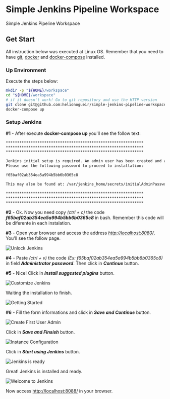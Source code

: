 # Simple Jenkins Pipeline Workspace
Simple Jenkins Pipeline Workspace

## Get Start
All instruction below was executed at Linux OS. Remember that you need to have [git](https://git-scm.com/downloads), [docker](https://docs.docker.com/install/#supported-platforms) and [docker-compose](https://docs.docker.com/compose/install/) installed.

### Up Environment
Execute the steps below:
```bash
mkdir -p "${HOME}/workspace"
cd "${HOME}/workspace"
# if it doesn't work! Go to git repository and use the HTTP version
git clone git@github.com:helionogueir/simple-jenkins-pipeline-workspace.git
docker-compose up
```

### Setup Jenkins
__\#1__ - After execute __docker-compose up__ you'll see the follow text:
```bash
*************************************************************
*************************************************************
*************************************************************

Jenkins initial setup is required. An admin user has been created and a password generated.
Please use the following password to proceed to installation:

f65baf02ab354ea5a994b5bb6b0365c8

This may also be found at: /var/jenkins_home/secrets/initialAdminPassword

*************************************************************
*************************************************************
*************************************************************
```
__\#2__ - Ok. Now you need copy _(ctrl + c)_ the code ***f65baf02ab354ea5a994b5bb6b0365c8*** in bash. Remember this code will be diferente in each instalation.

__\#3__ - Open your browser and access the address _[http://localhost:8080/](http://localhost:8080/)_. You'll see the follow page.

![Unlock Jenkins](.image/step-3.png)

__\#4__ - Paste _(ctrl + v)_ the code _(Ex: f65baf02ab354ea5a994b5bb6b0365c8)_ in field ***Administrator password***. Then click in ***Continue*** button.

__\#5__ - Nice! Click in ***Install suggested plugins*** button.

![Customize Jenkins](.image/step-5-1.png)

Waiting the installation to finish.

![Getting Started](.image/step-5-2.png)

__\#6__ - Fill the form informations and click in ***Save and Continue*** button.

![Create First User Admin](.image/step-6-1.png)

Click in ***Save and Finsish*** button.

![Instance Configuration](.image/step-6-2.png)

Click in ***Start using Jenkins*** button.

![Jenkins is ready](.image/step-6-3.png)

Great! Jenkins is installed and ready.

![Welcome to Jenkins](.image/step-6-4.png)

Now access [http://localhost:8088/](http://localhost:8088/) in your browser.
